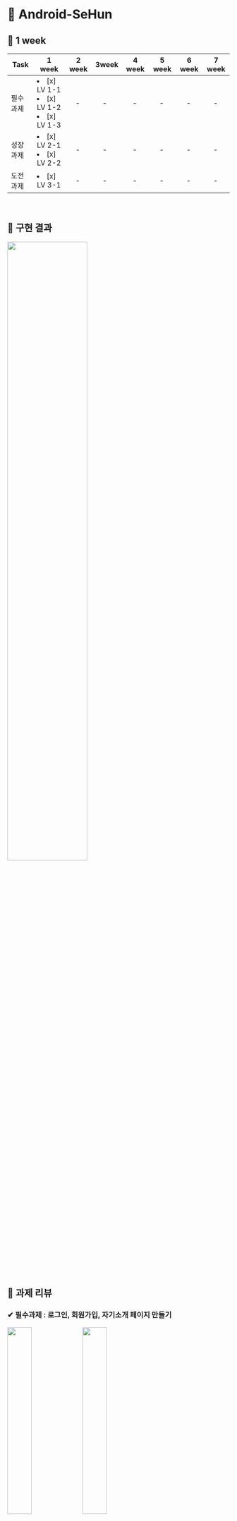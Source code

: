 # &#128154; Android-SeHun

## &#128204; 1 week

| Task           |1 week|2 week|3week|4 week|5 week|6 week|7 week|
|----------------|---------------|---------------|----------------|-----------|-----------|-----------|-----------|
| 필수 과제 | <li> [x] LV 1-1</li><li> [x] LV 1-2</li><li> [x] LV 1-3 |　-|　-|　-|　-|　-|　-|
| 성장 과제 | <li> [x] LV 2-1</li><li> [x] LV 2-2 |　-|　-|　-|　-|　-|　-|
| 도전 과제 | <li> [x] LV 3-1</li> |　-|　-|　-|　-|　-|　-|

<br/>

## &#128204; 구현 결과

<img src="https://user-images.githubusercontent.com/81347125/164276484-398e7dd2-a414-46dc-b4f5-8d4139234367.gif" width="60%"> 
<br/>

## &#128204; 과제 리뷰

### &#10004; 필수과제 : 로그인, 회원가입, 자기소개 페이지 만들기

<img src="https://user-images.githubusercontent.com/81347125/164273755-3fdae97f-48f9-493c-a734-a2c2a08f1aad.jpg" width = "33%"> <img src="https://user-images.githubusercontent.com/81347125/164275877-09af936b-fb05-45b4-989d-484f41271725.jpg" width = "33%"> <img src="https://user-images.githubusercontent.com/81347125/164275892-ea6f48d3-448b-49ba-9e08-f8e01043bec9.jpg" width="33%">
<br>

#### 1. SignInActivity, SignUpActivity TextView 분기처리

> SignInActivity, SignUpActivity

 ``` kotlin
 val etId = etSigninId.text.toString()
 val etPw = etSigninPw.text.toString()

 if (etId.isEmpty() || etPw.isEmpty()) {
     shortToast("로그인 실패")
 } else {
     shortToast("${etId}님 환영합니다")
 }
 ```

 ``` kotlin
 val etName = etSignupName.text.toString()
 val etId = etSignupId.text.toString()
 val etPw = etSignupPw.text.toString()

 if (etId.isEmpty() || etPw.isEmpty() || etName.isEmpty()) {
     shortToast("입력되지 않은 정보가 있습니다")
 } else {
     shortToast("회원가입이 완료되었습니다") 
 }
 ```

#### 2. 토스트 메시지 출력

> util 추가

 ``` kotlin
 fun Context.shortToast(message: String) {
    Toast.makeText(this, message, Toast.LENGTH_SHORT).show()
 }
 ```

 ``` kotlin
 shortToast("로그인 실패")
 ```

#### 3. EditTextView 입력 내용 숨기기

 ``` kotlin
 android:inputType="textPersonName"
 ```

#### 4. EditTextView 미리보기

 ``` kotlin
 android:hint="@string/et_signin_id"
 ```

#### 5. 버튼 이벤트 처리

> SignInActivity, SignUpActivity

 ``` kotlin
 btnSigninLogin.setOnClickListener {
     startActivity(Intent(this@SignInActivity, HomeActivity::class.java))
 }
 ```

 ``` kotlin
 btnSignUpLogin.setOnClickListener {
     finish()
 }
 ```

#### 6. 자기소개 페이지 만들기

 <img src="https://user-images.githubusercontent.com/81347125/167310597-b3136478-edf6-4a5a-9500-9262c5ccadf9.png" width = "20%">
 
---

### &#10004; 성장과제 : 화면이동 + @, 사진 1:1 비율 및 스크롤 구현

<img src="https://user-images.githubusercontent.com/81347125/164283543-546238d9-593a-44f3-81b8-27174ba3d30c.jpg" width = "33%"> <img src="https://user-images.githubusercontent.com/81347125/164283553-a906587e-8c60-4fb1-bd25-bd767869635f.jpg" width = "33%"> 
<br>

#### 1. 회원가입 성공 시, 입력했던 아이디 및 패스워드 로그인 뷰로 이동(registerForActivityResult)

> 1. SignInActivity에서 ActivityResult에 대한 콜백 등록 및 양방향 Launcher 생성

 ``` kotlin
 val resultLauncher =
     registerForActivityResult(ActivityResultContracts.StartActivityForResult()) { result ->
         if (result.resultCode == Activity.RESULT_OK) {
             val myData: Intent? = result.data
             ...
         }
     }
 ```

> 2. 위에 생성한 런처의 인자로 Intent를 담아, SignUpActivity 실행

 ``` kotlin
 btnSigninSignup.setOnClickListener {
     resultLauncher.launch(Intent(this@SignInActivity, SignUpActivity::class.java))
 }
 ```

> 3. SignUpActivity에서 putExtra를 통해 변수에 아이디 및 비밀번호 값을 담고, SignUpActivity를 종료시킴

 ``` kotlin
 btnSignupDone.setOnClickListener {
     val etName = etSignupName.text.toString()
     val etId = etSignupId.text.toString()
     val etPw = etSignupPw.text.toString()

     fun passingIntent() {
         val intent = Intent(this@SignUpActivity, SignInActivity::class.java)
         intent.putExtra("id", etId)
         intent.putExtra("pw", etPw)
         setResult(Activity.RESULT_OK, intent)
         finish()
     }
 }
  ```

> 4. SignInActivity로 돌아와, 콜백 확인 후, 해당 결과값을 TextView에 세팅

 ``` kotlin
 if (result.resultCode == Activity.RESULT_OK) {
     val myData: Intent? = result.data
     binding.etSigninId.setText(myData?.getStringExtra("id"))
     binding.etSigninPw.setText(myData?.getStringExtra("pw"))
 }
 ```

#### 2. 스크롤 뷰 구현

> HomeActivity.xml에 ScrollView 생성

  ``` kotlin
 <androidx.core.widget.NestedScrollView
      android:layout_width="match_parent"
      android:layout_height="match_parent"> 
      ...
 </androidx.core.widget.NestedScrollView>
  ```

#### 3. 이미지 비율 1:1 설정

> imageView 속성에 해당 코드 추가

 ``` kotlin
 app:layout_constraintDimensionRatio="1:1"
 ```

 
---

### &#10004; 도전과제 : DataBinding 및 MVVM 구현

<img src="https://user-images.githubusercontent.com/81347125/164284287-2224e365-c1ee-41a8-91c1-46770970ea4a.jpg" width = "33%"> <img src="https://user-images.githubusercontent.com/81347125/164284514-c3f22daf-7efe-46d2-8e56-44c50a24e244.jpg" width = "33%"> 
<br>

#### 1. DataBinding을 사용해 데이터 넣기

> 1. build.gradle 세팅

 ``` kotlin
 buildFeatures {
     dataBinding true
 }
 ```

> 2. 레이아웃 파일 수정, 루트를 layout으로 변경, data 태그 추가, variable 설정

 ``` kotlin
 <data>

     <variable
         name="home"
         type="com.example.sehun.feature.home.HomeData" />
 </data>
 ```

> 3. Data Class 생성

 ``` kotlin
 data class HomeData(
      ...
 )
 ```

> 4. 데이터 바인딩 설정

 ``` kotlin
 private lateinit var binding: ActivityHomeBinding

 override fun onCreate(savedInstanceState: Bundle?) {
     super.onCreate(savedInstanceState)
     binding = DataBindingUtil.setContentView(this, R.layout.activity_home)

     dataBinding()
 }
 ```

> 5. Data class 연결

 ``` kotlin
 private fun dataBinding() {
    binding.home = HomeData(
    ...
    )
 }
 ```

> 6. 뷰에서 데이터 넣기

 ``` kotlin
 android:text="@{home.name}"
 android:text="@{home.mbti}"
 ...
 ```

#### 2. DataBinding을 사용해 이미지 넣기

> 1. BindingAdapter object, 함수 구현

  ``` kotlin
  @JvmStatic
  @BindingAdapter("imgResId") // 사용하게 될 attribute
  fun setImageResId(imageview: ImageView, resId: Int) {
      imageview.setImageResource(resId)
  }
  ```

> 2. 뷰에서 이미지 넣기

 ``` kotlin
 app:imgResId="@{home.resid}"
 ```
 
---

## &#128204; 추가자료

#### 1. ViewBinding과 DataBinding 더 [알아보기](https://s2ehun.tistory.com/)

#### 2. registerForActivityResult 더 [알아보기](https://s2ehun.tistory.com/)

